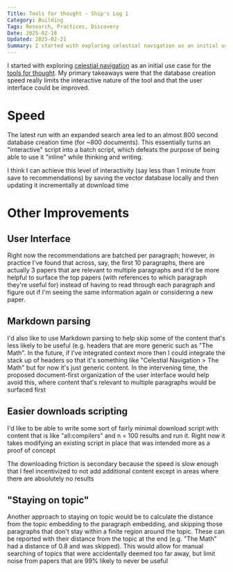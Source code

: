 ```yaml
---
Title: Tools for thought - Ship's Log 1
Category: Building
Tags: Research, Practices, Discovery
Date: 2025-02-18
Updated: 2025-02-21
Summary: I started with exploring celestial navigation as an initial use case for the tools for thought. My primary takeaways were that the database creation speed really limits the interactive nature of the tool and that the user interface could be improved.
---
```


I started with exploring 
[celestial navigation](celestial-navigation-for-drones.md) as an initial use
case for the 
[tools for thought]({filename}/tools-for-thought-and-discovery.md). My primary
takeaways were that the database creation speed really limits the interactive
nature of the tool and that the user interface could be improved.

# Speed

The latest run with an expanded search area led to an almost 800 second
database creation time (for ~800 documents). This essentially turns an
"interactive" script into a batch script, which defeats the purpose of being
able to use it "inline" while thinking and writing.

I think I can achieve this level of interactivity (say less than 1 minute from
save to recommendations) by saving the vector database locally and then
updating it incrementally at download time

# Other Improvements

## User Interface

Right now the recommendations are batched per paragraph; however, in practice
I've found that across, say, the first 10 paragraphs, there are actually 3
papers that are relevant to multiple paragraphs and it'd be more helpful to
surface the top papers (with references to which paragraph they're useful for)
instead of having to read through each paragraph and figure out if I'm seeing
the same information again or considering a new paper.

## Markdown parsing

I'd also like to use Markdown parsing to help skip some of the content that's
less likely to be useful (e.g. headers that are more generic such as "The
Math". In the future, if I've integrated context more then I could integrate
the stack up of headers so that it's something like "Celestial Navigation > The
Math" but for now it's just generic content. In the intervening time, the
proposed document-first organization of the user interface would help avoid
this, where content that's relevant to multiple paragraphs would be surfaced
first

## Easier downloads scripting

I'd like to be able to write some sort of fairly minimal download script with
content that is like "all:compilers" and n = 100 results and run it. Right now
it takes modifying an existing script in place that was intended more as a
proof of concept

The downloading friction is secondary because the speed is slow enough that I
feel incentivized to not add additional content except in areas where there are
absolutely no results

## "Staying on topic"

Another approach to staying on topic would be to calculate the distance from
the topic embedding to the paragraph embedding, and skipping those paragraphs
that don't stay within a finite region around the topic. These can be reported
with their distance from the topic at the end (e.g. "The Math" had a distance
of 0.8 and was skipped). This would allow for manual searching of topics that
were accidentally deemed too far away, but limit noise from papers that are 99%
likely to never be useful
